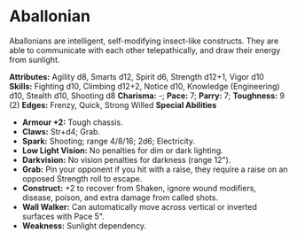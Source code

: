 # Aballonian

Aballonians are intelligent, self-modifying insect-like constructs.
They are able to communicate with each other telepathically, and draw
their energy from sunlight.

**Attributes:** Agility d8, Smarts d12, Spirit d6, Strength d12+1, Vigor
d10
**Skills:** Fighting d10, Climbing d12+2, Notice d10, Knowledge
(Engineering) d10, Stealth d10, Shooting d8
**Charisma:** -; **Pace:** 7; **Parry:** 7; **Toughness:** 9 (2)
**Edges:** Frenzy, Quick, Strong Willed
**Special Abilities**

- **Armour +2:** Tough chassis.
- **Claws:** Str+d4; Grab.
- **Spark:** Shooting; range 4/8/16; 2d6; Electricity.
- **Low Light Vision:** No penalties for dim or dark lighting.
- **Darkvision:** No vision penalties for darkness (range 12").
- **Grab:** Pin your opponent if you hit with a raise, they require a
raise on an opposed Strength roll to escape.
- **Construct:** +2 to recover from Shaken, ignore wound modifiers,
disease, poison, and extra damage from called shots.
- **Wall Walker:** Can automatically move across vertical or inverted
surfaces with Pace 5".
- **Weakness:** Sunlight dependency.
